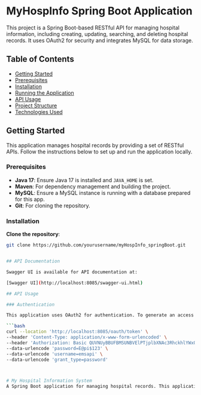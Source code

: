 # MyHospInfo Spring Boot Application

This project is a Spring Boot-based RESTful API for managing hospital information, including creating, updating, searching, and deleting hospital records. It uses OAuth2 for security and integrates MySQL for data storage.

## Table of Contents
- [Getting Started](#getting-started)
- [Prerequisites](#prerequisites)
- [Installation](#installation)
- [Running the Application](#running-the-application)
- [API Usage](#api-usage)
- [Project Structure](#project-structure)
- [Technologies Used](#technologies-used)

## Getting Started

This application manages hospital records by providing a set of RESTful APIs. Follow the instructions below to set up and run the application locally.

### Prerequisites
- **Java 17**: Ensure Java 17 is installed and `JAVA_HOME` is set.
- **Maven**: For dependency management and building the project.
- **MySQL**: Ensure a MySQL instance is running with a database prepared for this app.
- **Git**: For cloning the repository.

### Installation

**Clone the repository**:
   ```bash
   git clone https://github.com/yourusername/myHospInfo_springBoot.git


## API Documentation

Swagger UI is available for API documentation at:

[Swagger UI](http://localhost:8085/swagger-ui.html)

## API Usage

### Authentication

This application uses OAuth2 for authentication. To generate an access token, use the following curl command:

```bash
curl --location 'http://localhost:8085/oauth/token' \
--header 'Content-Type: application/x-www-form-urlencoded' \
--header 'Authorization: Basic QUVNUyBBUFBMSUNBVElPTjplbXNAc3RhckhlYWx0aDEyMw==' \
--data-urlencode 'password=E@pi$123' \
--data-urlencode 'username=emsapi' \
--data-urlencode 'grant_type=password'



# My Hospital Information System
A Spring Boot application for managing hospital records. This application provides RESTful APIs to create, retrieve, update, and delete hospital records using OAuth2 for authentication.





